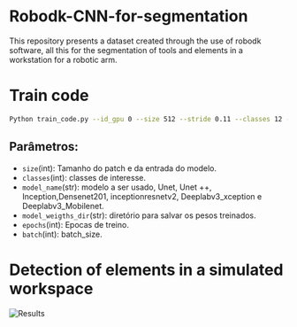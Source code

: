 # Robodk-CNN-for-segmentation
This repository presents a dataset created through the use of robodk software, all this for the segmentation of tools and elements in a workstation for a robotic arm.

# Train code

```bash
Python train_code.py --id_gpu 0 --size 512 --stride 0.11 --classes 12 --model_name "Deeplabv3_xception" --model_weigths_dir  "/scratch/parceirosbr/manntisict/radar/TEST_MODELS/models/__tst.h5" --epochs 1 --batch 2
```

## Parâmetros:

* `size`(int): Tamanho do patch e da entrada do modelo.
* `classes`(int): classes de interesse.
* `model_name`(str): modelo a ser usado, Unet, Unet ++, Inception,Densenet201, inceptionresnetv2, Deeplabv3_xception e Deeplabv3_Mobilenet.
* `model_weigths_dir`(str): diretório para salvar os pesos treinados.
* `epochs`(int): Epocas de treino. 
* `batch`(int): batch_size. 

# Detection of elements in a simulated workspace
![Results](https://github.com/williamalbert94/Robodk-CNN-for-segmentation/edit/main/Cluster_code/Example/Robodk_example.png) 

